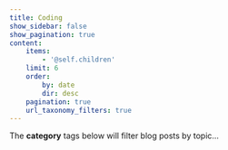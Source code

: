 ```yaml
---
title: Coding
show_sidebar: false
show_pagination: true
content:
    items:
        - '@self.children'
    limit: 6
    order:
        by: date
        dir: desc
    pagination: true
    url_taxonomy_filters: true
---
```


The **category** tags below will filter blog posts by topic...